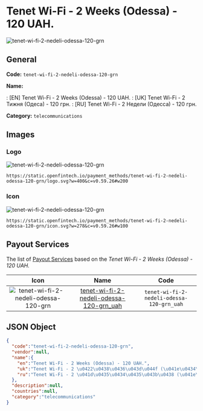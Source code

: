 
# Tenet Wi-Fi - 2 Weeks (Odessa) - 120 UAH. 
![tenet-wi-fi-2-nedeli-odessa-120-grn](https://static.openfintech.io/payment_methods/tenet-wi-fi-2-nedeli-odessa-120-grn/logo.svg?w=400&c=v0.59.26#w200)  

## General 
**Code:** `tenet-wi-fi-2-nedeli-odessa-120-grn` 
 
**Name:** 
 
:	[EN] Tenet Wi-Fi - 2 Weeks (Odessa) - 120 UAH. 
:	[UK] Tenet Wi-Fi - 2 Тижня (Одеса) - 120 грн. 
:	[RU] Tenet Wi-Fi - 2 Недели (Одесса) - 120 грн. 
 
**Category:** `telecommunications` 
 

## Images 

### Logo 
![tenet-wi-fi-2-nedeli-odessa-120-grn](https://static.openfintech.io/payment_methods/tenet-wi-fi-2-nedeli-odessa-120-grn/logo.svg?w=400&c=v0.59.26#w200)  

```
https://static.openfintech.io/payment_methods/tenet-wi-fi-2-nedeli-odessa-120-grn/logo.svg?w=400&c=v0.59.26#w200
```  

### Icon 
![tenet-wi-fi-2-nedeli-odessa-120-grn](https://static.openfintech.io/payment_methods/tenet-wi-fi-2-nedeli-odessa-120-grn/icon.svg?w=278&c=v0.59.26#w100)  

```
https://static.openfintech.io/payment_methods/tenet-wi-fi-2-nedeli-odessa-120-grn/icon.svg?w=278&c=v0.59.26#w100
```  

## Payout Services 
 
The list of [Payout Services](/payout-services/) based on the _Tenet Wi-Fi - 2 Weeks (Odessa) - 120 UAH._ 

|Icon|Name|Code| 
|:---:|:---:|:---:| 
|![tenet-wi-fi-2-nedeli-odessa-120-grn](https://static.openfintech.io/payout_methods/tenet-wi-fi-2-nedeli-odessa-120-grn/icon.png?w=278&c=v0.59.26#w40) |[tenet-wi-fi-2-nedeli-odessa-120-grn_uah](/payout-services/tenet-wi-fi-2-nedeli-odessa-120-grn_uah/)|`tenet-wi-fi-2-nedeli-odessa-120-grn_uah`| 
 

## JSON Object 

```json
{
  "code":"tenet-wi-fi-2-nedeli-odessa-120-grn",
  "vendor":null,
  "name":{
    "en":"Tenet Wi-Fi - 2 Weeks (Odessa) - 120 UAH.",
    "uk":"Tenet Wi-Fi - 2 \u0422\u0438\u0436\u043d\u044f (\u041e\u0434\u0435\u0441\u0430) - 120 \u0433\u0440\u043d.",
    "ru":"Tenet Wi-Fi - 2 \u041d\u0435\u0434\u0435\u043b\u0438 (\u041e\u0434\u0435\u0441\u0441\u0430) - 120 \u0433\u0440\u043d."
  },
  "description":null,
  "countries":null,
  "category":"telecommunications"
}
```  
